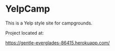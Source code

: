# YelpCamp
This is a Yelp style site for campgrounds. 

Project located at:

https://gentle-everglades-86415.herokuapp.com/

